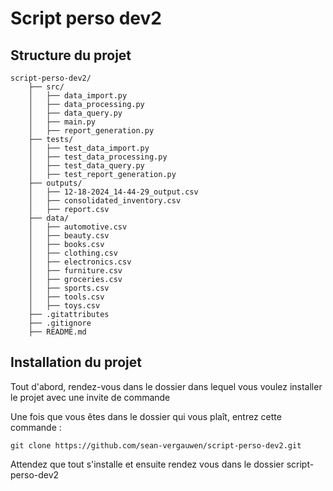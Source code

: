 # Script perso dev2

## Structure du projet
```
script-perso-dev2/
    ├── src/
    │   ├── data_import.py
    │   ├── data_processing.py
    │   ├── data_query.py
    │   ├── main.py
    │   ├── report_generation.py
    ├── tests/
    │   ├── test_data_import.py
    │   ├── test_data_processing.py
    │   ├── test_data_query.py
    │   ├── test_report_generation.py
    ├── outputs/
    │   ├── 12-18-2024_14-44-29_output.csv
    │   ├── consolidated_inventory.csv
    │   ├── report.csv
    ├── data/
    │   ├── automotive.csv
    │   ├── beauty.csv
    │   ├── books.csv
    │   ├── clothing.csv
    │   ├── electronics.csv
    │   ├── furniture.csv
    │   ├── groceries.csv
    │   ├── sports.csv
    │   ├── tools.csv
    │   ├── toys.csv
    ├── .gitattributes
    ├── .gitignore
    ├── README.md
```

## Installation du projet

Tout d'abord, rendez-vous dans le dossier dans lequel vous voulez installer le projet avec une invite de commande

Une fois que vous êtes dans le dossier qui vous plaît, entrez cette commande :

```
git clone https://github.com/sean-vergauwen/script-perso-dev2.git
```

Attendez que tout s'installe et ensuite rendez vous dans le dossier script-perso-dev2
